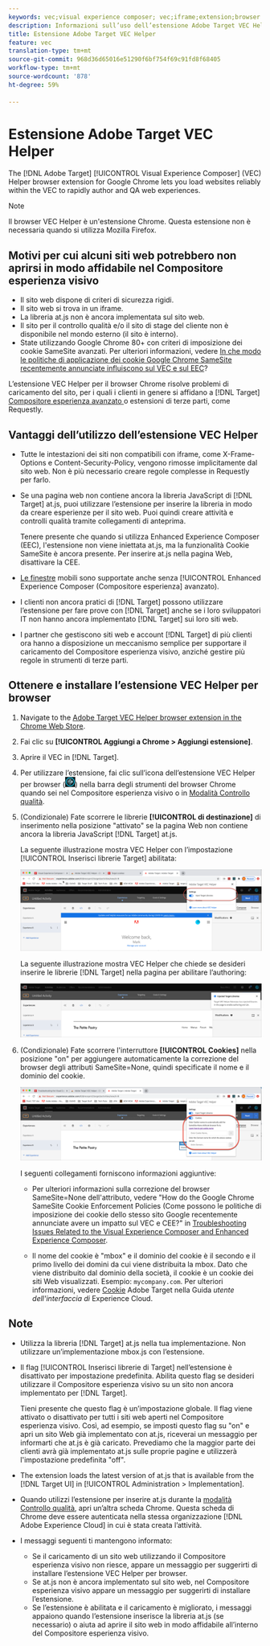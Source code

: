 ```yaml
---
keywords: vec;visual experience composer; vec;iframe;extension;browser
description: Informazioni sull’uso dell’estensione Adobe Target VEC Helper per il browser per caricare i siti web in modo affidabile all’interno del Compositore esperienza visivo per creare ed effettuare il controllo qualità sulle esperienze.
title: Estensione Adobe Target VEC Helper
feature: vec
translation-type: tm+mt
source-git-commit: 968d36d65016e51290f6bf754f69c91fd8f68405
workflow-type: tm+mt
source-wordcount: '878'
ht-degree: 59%

---
```



# Estensione Adobe Target VEC Helper

The [!DNL Adobe Target] [!UICONTROL Visual Experience Composer] (VEC) Helper browser extension for Google Chrome lets you load websites reliably within the VEC to rapidly author and QA web experiences.

>[!NOTE]
>
>Il browser VEC Helper è un&#39;estensione Chrome. Questa estensione non è necessaria quando si utilizza Mozilla Firefox.

## Motivi per cui alcuni siti web potrebbero non aprirsi in modo affidabile nel Compositore esperienza visivo

* Il sito web dispone di criteri di sicurezza rigidi.
* Il sito web si trova in un iframe.
* La libreria at.js non è ancora implementata sul sito web.
* Il sito per il controllo qualità e/o il sito di stage del cliente non è disponibile nel mondo esterno (il sito è interno).
* State utilizzando Google Chrome 80+ con criteri di imposizione dei cookie SameSite avanzati. Per ulteriori informazioni, vedere [In che modo le politiche di applicazione dei cookie Google Chrome SameSite recentemente annunciate influiscono sul VEC e sul EEC](/help/c-experiences/c-visual-experience-composer/r-troubleshoot-composer/issues-related-to-the-visual-experience-composer-vec-and-enhanced-experience-composer-eec.md#samesite)?

L’estensione VEC Helper per il browser Chrome risolve problemi di caricamento del sito, per i quali i clienti in genere si affidano a [!DNL Target] [Compositore esperienza avanzato ](/help/administrating-target/visual-experience-composer-set-up.md#eec) o estensioni di terze parti, come Requestly.

## Vantaggi dell’utilizzo dell’estensione VEC Helper

* Tutte le intestazioni dei siti non compatibili con iframe, come X-Frame-Options e Content-Security-Policy, vengono rimosse implicitamente dal sito web. Non è più necessario creare regole complesse in Requestly per farlo.
* Se una pagina web non contiene ancora la libreria JavaScript di [!DNL Target] at.js, puoi utilizzare l’estensione per inserire la libreria in modo da creare esperienze per il sito web. Puoi quindi creare attività e controlli qualità tramite collegamenti di anteprima.

   Tenere presente che quando si utilizza Enhanced Experience Composer (EEC), l&#39;estensione non viene iniettata at.js, ma la funzionalità Cookie SameSite è ancora presente. Per inserire at.js nella pagina Web, disattivare la CEE.

* [Le finestre](/help/c-experiences/c-visual-experience-composer/mobile-viewports.md) mobili sono supportate anche senza [!UICONTROL Enhanced Experience Composer (Compositore esperienza] avanzato).
* I clienti non ancora pratici di [!DNL Target] possono utilizzare l’estensione per fare prove con [!DNL Target] anche se i loro sviluppatori IT non hanno ancora implementato [!DNL Target] sui loro siti web.
* I partner che gestiscono siti web e account [!DNL Target] di più clienti ora hanno a disposizione un meccanismo semplice per supportare il caricamento del Compositore esperienza visivo, anziché gestire più regole in strumenti di terze parti.

## Ottenere e installare l’estensione VEC Helper per browser

1. Navigate to the [Adobe Target VEC Helper browser extension in the Chrome Web Store](https://chrome.google.com/webstore/detail/adobe-target-vec-helper/ggjpideecfnbipkacplkhhaflkdjagak).
1. Fai clic su **[!UICONTROL Aggiungi a Chrome > Aggiungi estensione]**.
1. Aprire il VEC in [!DNL Target].
1. Per utilizzare l’estensione, fai clic sull’icona dell’estensione VEC Helper per browser (![icona di VEC Helper](/help/c-experiences/c-visual-experience-composer/r-troubleshoot-composer/assets/vec-help-extension.png)) nella barra degli strumenti del browser Chrome quando sei nel Compositore esperienza visivo o in [Modalità Controllo qualità](/help/c-activities/c-activity-qa/activity-qa.md).
1. (Condizionale) Fate scorrere le librerie **[!UICONTROL di destinazione]** di inserimento nella posizione &quot;attivato&quot; se la pagina Web non contiene ancora la libreria JavaScript [!DNL Target] at.js.

   La seguente illustrazione mostra VEC Helper con l’impostazione [!UICONTROL Inserisci librerie Target] abilitata:

   ![VEC Helper 1](/help/c-experiences/c-visual-experience-composer/r-troubleshoot-composer/assets/vec-help-extension-1.png)

   La seguente illustrazione mostra VEC Helper che chiede se desideri inserire le librerie [!DNL Target] nella pagina per abilitare l’authoring:

   ![VEC Helper 2](/help/c-experiences/c-visual-experience-composer/r-troubleshoot-composer/assets/vec-helper.png)

1. (Condizionale) Fate scorrere l&#39;interruttore **[!UICONTROL Cookies]** nella posizione &quot;on&quot; per aggiungere automaticamente la correzione del browser degli attributi SameSite=None, quindi specificate il nome e il dominio del cookie.

   ![I cookie si attivano nell&#39;estensione del supporto VEC](/help/c-experiences/c-visual-experience-composer/r-troubleshoot-composer/assets/cookies-vec-helper.png)

   I seguenti collegamenti forniscono informazioni aggiuntive:

   * Per ulteriori informazioni sulla correzione del browser SameSite=None dell&#39;attributo, vedere &quot;How do the Google Chrome SameSite Cookie Enforcement Policies (Come possono le politiche di imposizione dei cookie dello stesso sito Google recentemente annunciate avere un impatto sul VEC e CEE?&quot; in [Troubleshooting Issues Related to the Visual Experience Composer and Enhanced Experience Composer](/help/c-experiences/c-visual-experience-composer/r-troubleshoot-composer/issues-related-to-the-visual-experience-composer-vec-and-enhanced-experience-composer-eec.md#samesite).

   * Il nome del cookie è &quot;mbox&quot; e il dominio del cookie è il secondo e il primo livello dei domini da cui viene distribuita la mbox. Dato che viene distribuito dal dominio della società, il cookie è un cookie dei siti Web visualizzati. Esempio: `mycompany.com`. Per ulteriori informazioni, vedere [Cookie](https://experienceleague.adobe.com/docs/core-services/interface/ec-cookies/cookies-target.html) Adobe Target nella Guida *utente dell&#39;interfaccia di* Experience Cloud.

## Note

* Utilizza la libreria [!DNL Target] at.js nella tua implementazione. Non utilizzare un’implementazione mbox.js con l’estensione.
* Il flag [!UICONTROL Inserisci librerie di Target] nell’estensione è disattivato per impostazione predefinita. Abilita questo flag se desideri utilizzare il Compositore esperienza visivo su un sito non ancora implementato per [!DNL Target].

   Tieni presente che questo flag è un’impostazione globale. Il flag viene attivato o disattivato per tutti i siti web aperti nel Compositore esperienza visivo. Così, ad esempio, se imposti questo flag su &quot;on&quot; e apri un sito Web già implementato con at.js, riceverai un messaggio per informarti che at.js è già caricato. Prevediamo che la maggior parte dei clienti avrà già implementato at.js sulle proprie pagine e utilizzerà l&#39;impostazione predefinita &quot;off&quot;.

* The extension loads the latest version of at.js that is available from the [!DNL Target UI] in [!UICONTROL Administration > Implementation].
* Quando utilizzi l’estensione per inserire at.js durante la [modalità Controllo qualità](/help/c-activities/c-activity-qa/activity-qa.md), apri un’altra scheda Chrome. Questa scheda di Chrome deve essere autenticata nella stessa organizzazione [!DNL Adobe Experience Cloud] in cui è stata creata l’attività.
* I messaggi seguenti ti mantengono informato:

   * Se il caricamento di un sito web utilizzando il Compositore esperienza visivo non riesce, appare un messaggio per suggerirti di installare l’estensione VEC Helper per browser.
   * Se at.js non è ancora implementato sul sito web, nel Compositore esperienza visivo appare un messaggio per suggerirti di installare l’estensione.
   * Se l’estensione è abilitata e il caricamento è migliorato, i messaggi appaiono quando l’estensione inserisce la libreria at.js (se necessario) o aiuta ad aprire il sito web in modo affidabile all’interno del Compositore esperienza visivo.

